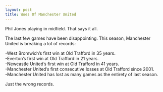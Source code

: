 ```yaml
---
layout: post
title: Woes Of Manchester United
---
```

Phil Jones playing in midfield. That says it all.  

The last few games have been disappointing. This season, Manchester United is breaking a lot of records:

-West Bromwich&#8217;s first win at Old Trafford in 35 years.  
-Everton&#8217;s first win at Old Trafford in 21 years.  
-Newcastle United&#8217;s first win at Old Trafford in 41 years.  
-Manchester United&#8217;s first consecutive losses at Old Trafford since 2001.  
-Manchester United has lost as many games as the entirety of last season.

Just the wrong records.
